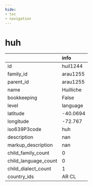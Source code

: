 ```yaml
---
hide:
- toc
- navigation
---
```

# huh
|                      | info      |
|:---------------------|:----------|
| id                   | huil1244  |
| family_id            | arau1255  |
| parent_id            | arau1255  |
| name                 | Huilliche |
| bookkeeping          | False     |
| level                | language  |
| latitude             | -40.0694  |
| longitude            | -72.767   |
| iso639P3code         | huh       |
| description          | nan       |
| markup_description   | nan       |
| child_family_count   | 0         |
| child_language_count | 0         |
| child_dialect_count  | 1         |
| country_ids          | AR CL     |